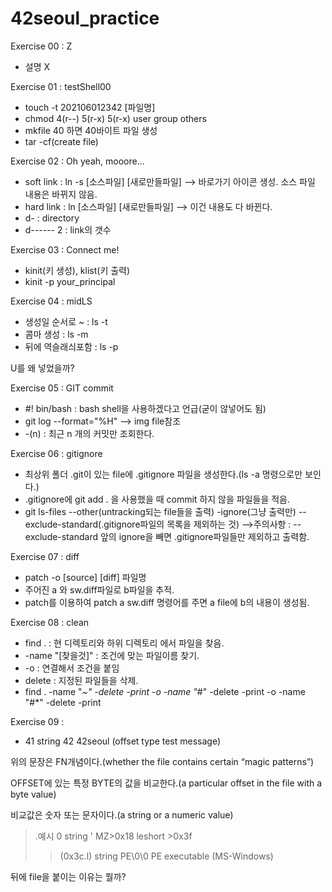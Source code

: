 # 42seoul_practice

Exercise 00 : Z

- 설명 X

Exercise 01 : testShell00

- touch -t 202106012342 [파일명]
- chmod 4(r--) 5(r-x) 5(r-x) user group others
- mkfile 40 하면 40바이트 파일 생성
- tar -cf(create file)


Exercise 02 : Oh yeah, mooore...

- soft link : ln -s [소스파일] [새로만들파일] --> 바로가기 아이콘 생성. 소스 파일 내용은 바뀌지 않음.
- hard link : ln [소스파일] [새로만들파일] --> 이건 내용도 다 바뀐다.
- d- : directory
- d------ 2 : link의 갯수



Exercise 03 : Connect me!

- kinit(키 생성), klist(키 출력) 
- kinit -p your_principal



Exercise 04 : midLS

- 생성일 순서로 ~ : ls -t
- 콤마 생성 : ls -m
- 뒤에 역슬래싀포함 : ls -p

U를 왜 넣었을까?

Exercise 05 : GIT commit

- #! bin/bash : bash shell을 사용하겠다고 언급(굳이 않넣어도 됨)
- git log --format="%H" --> img file참조
- -(n) : 최근 n 개의 커밋만 조회한다.



Exercise 06 : gitignore

- 최상위 폴더 .git이 있는 file에 .gitignore 파일을 생성한다.(ls -a 명령으로만 보인다.)
- .gitignore에 git add . 을 사용했을 때 commit 하지 않을 파일들을 적음.
- git ls-files --other(untracking되는 file들을 출력) -ignore(그냥 출력만) --exclude-standard(.gitignore파일의 목록을 제외하는 것)
-->주의사항 : --exclude-standard 앞의 ignore을 빼면 .gitignore파일들만 제외하고 출력함.



Exercise 07 : diff

- patch -o [source] [diff] 파일명
- 주어진 a 와 sw.diff파일로 b파일을 추적.
- patch를 이용하여 patch a sw.diff 명령어를 주면 a file에 b의 내용이 생성됨.



Exercise 08 : clean

- find . : 현 디렉토리와 하위 디렉토리 에서 파일을 찾음.
- -name "[찾을것]" : 조건에 맞는 파일이름 찾기.
- -o : 연결해서 조건을 붙임
- delete : 지정된 파일들을 삭제.
- find . -name "*~" -delete -print -o -name "*#" -delete -print -o -name "#*" -delete -print


Exercise 09 : 

- 41 string 42 42seoul
 (offset type test message)

위의 문장은 FN개념이다.(whether the file contains certain “magic patterns”)

OFFSET에 있는 특정 BYTE의 값을 비교한다.(a particular offset in the file with a byte value)

비교값은 숫자 또는 문자이다.(a string or a numeric value)

>.예시
 0                 string       '
 MZ>0x18             leshort      >0x3f
 >>(0x3c.l)        string       PE\0\0 PE executable (MS-Windows)

뒤에 file을 붙이는 이유는 뭘까?
